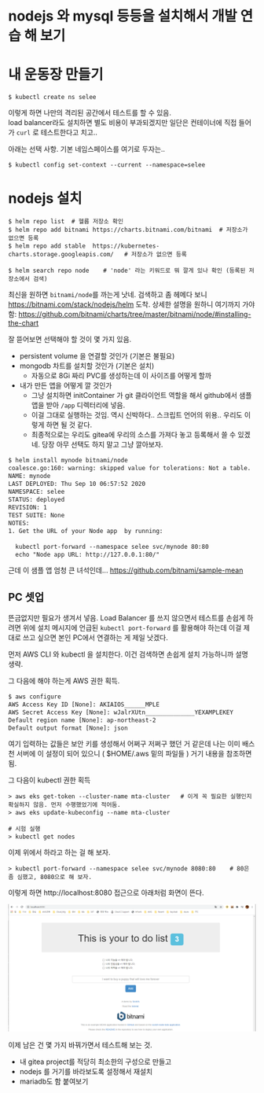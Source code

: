 # nodejs 와 mysql 등등을 설치해서 개발 연습 해 보기

# 내 운동장 만들기

```
$ kubectl create ns selee
```
이렇게 하면 나만의 격리된 공간에서 테스트를 할 수 있음.  
load balancer라도 설치하면 별도 비용이 부과되겠지만 
일단은 컨테이너에 직접 들어가 ```curl``` 로 테스트한다고 치고..

아래는 선택 사항. 기본 네임스페이스를 여기로 두자는..
```
$ kubectl config set-context --current --namespace=selee
```

# nodejs 설치
```
$ helm repo list  # 헬름 저장소 확인
$ helm repo add bitnami https://charts.bitnami.com/bitnami  # 저장소가 없으면 등록
$ helm repo add stable  https://kubernetes-charts.storage.googleapis.com/   # 저장소가 없으면 등록

$ helm search repo node    # 'node' 라는 키워드로 뭐 깔게 있나 확인 (등록된 저장소에서 검색)
```

최신을 원하면 ```bitnami/node```를 까는게 낫네. 검색하고 좀 헤메다 보니 https://bitnami.com/stack/nodejs/helm 도착.
상세한 설명을 원하니 여기까지 가야 함: https://github.com/bitnami/charts/tree/master/bitnami/node/#installing-the-chart

잘 뜯어보면 선택해야 할 것이 몇 가지 있음.
- persistent volume 을 연결할 것인가 (기본은 불필요)
- mongodb 차트를 설치할 것인가 (기본은 설치)
  * 자동으로 8Gi 짜리 PVC를 생성하는데 이 사이즈를 어떻게 할까
- 내가 만든 앱을 어떻게 깔 것인가
  * 그냥 설치하면 initContainer 가 git 클라이언트 역할을 해서 github에서 샘플 앱을 받아 ```/app``` 디렉터리에 넣음.
  * 이걸 그대로 실행하는 것임. 역시 신박하다.. 스크립트 언어의 위용.. 우리도 이렇게 하면 될 것 같다.
  * 최종적으로는 우리도 gitea에 우리의 소스를 가져다 놓고 등록해서 쓸 수 있겠네.
당장 아무 선택도 하지 말고 그냥 깔아보자.
```
$ helm install mynode bitnami/node
coalesce.go:160: warning: skipped value for tolerations: Not a table.
NAME: mynode
LAST DEPLOYED: Thu Sep 10 06:57:52 2020
NAMESPACE: selee
STATUS: deployed
REVISION: 1
TEST SUITE: None
NOTES:
1. Get the URL of your Node app  by running:

  kubectl port-forward --namespace selee svc/mynode 80:80
  echo "Node app URL: http://127.0.0.1:80/"
```

근데 이 샘플 앱 엄청 큰 녀석인데... https://github.com/bitnami/sample-mean

## PC 셋업

뜬금없지만 필요가 생겨서 넣음. Load Balancer 를 쓰지 않으면서 테스트를 손쉽게 하려면 
위에 설치 메시지에 언급된 ```kubectl port-forward``` 를 활용해야 하는데
이걸 제대로 쓰고 싶으면 본인 PC에서 연결하는 게 제일 낫겠다.

먼저 AWS CLI 와 kubectl 을 설치한다. 이건 검색하면 손쉽게 설치 가능하니까 설명 생략.

그 다음에 해야 하는게 AWS 권한 획득.
```
$ aws configure
AWS Access Key ID [None]: AKIAIOS______MPLE
AWS Secret Access Key [None]: wJalrXUtn______________YEXAMPLEKEY
Default region name [None]: ap-northeast-2
Default output format [None]: json
```
여기 입력하는 값들은 보안 키를 생성해서 어쩌구 저쩌구 했던 거 같은데 
나는 이미 배스천 서버에 이 설정이 되어 있으니 ( $HOME/.aws 밑의 파일들 ) 거기 내용을 참조하면 됨.

그 다음이 kubectl 권한 획득
```
> aws eks get-token --cluster-name mta-cluster   # 이게 꼭 필요한 실행인지 확실하지 않음. 먼저 수행했었기에 적어둠.
> aws eks update-kubeconfig --name mta-cluster

# 시험 실행
> kubectl get nodes
```

이제 위에서 하라고 하는 걸 해 보자.
```
> kubectl port-forward --namespace selee svc/mynode 8080:80    # 80은 좀 심했고, 8080으로 해 보자.
```

이렇게 하면 http://localhost:8080 접근으로 아래처럼 화면이 뜬다.

![샘플앱_초기화면](https://github.com/anabaral/aws-etude/blob/master/img/20200910_nodejs_sample_app_screen.png?raw=true)

이제 남은 건 몇 가지 바꿔가면서 테스트해 보는 것.
* 내 gitea project를 적당히 최소한의 구성으로 만들고 
* nodejs 를 거기를 바라보도록 설정해서 재설치
* mariadb도 함 붙여보기

